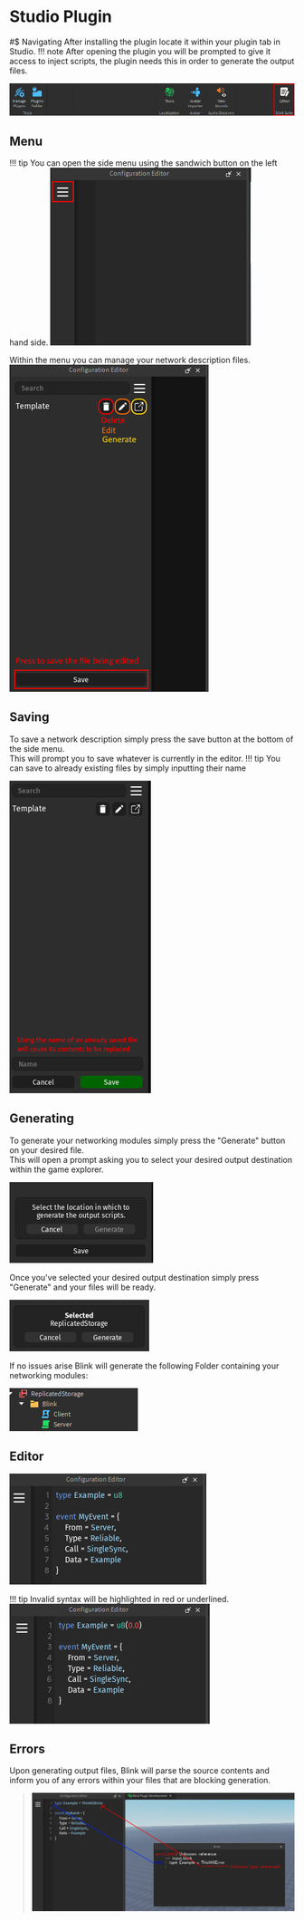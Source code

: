# Studio Plugin
#$ Navigating
After installing the plugin locate it within your plugin tab in Studio.
!!! note
    After opening the plugin you will be prompted to give it access to inject scripts, the plugin needs this in order to generate the output files.  

<img src="../assets/plugin/Locate.png">

## Menu
!!! tip
    You can open the side menu using the sandwich button on the left hand side.
<img src="../assets/plugin/Menu.png">  

Within the menu you can manage your network description files.
<img src="../assets/plugin/Navigation.png">  

## Saving
To save a network description simply press the save button at the bottom of the side menu.   
This will prompt you to save whatever is currently in the editor.
!!! tip
    You can save to already existing files by simply inputting their name

<img src="../assets/plugin/Save.png">  

## Generating
To generate your networking modules simply press the "Generate" button on your desired file.  
This will open a prompt asking you to select your desired output destination within the game explorer.  

<img src="../assets/plugin/Generate.png"> 

Once you've selected your desired output destination simply press "Generate" and your files will be ready.  

<img src="../assets/plugin/GenerateSelected.png"> 

If no issues arise Blink will generate the following Folder containing your networking modules:  

<img src="../assets/plugin/Output.png"> 

## Editor
<img src="../assets/plugin/Editor.png">  
   
!!! tip
    Invalid syntax will be highlighted in red or underlined.  
    <img src="../assets/plugin/Invalid.png">

## Errors
Upon generating output files, Blink will parse the source contents and inform you of any errors within your files that are blocking generation.  

> <img src="../assets/plugin/Error.png">
